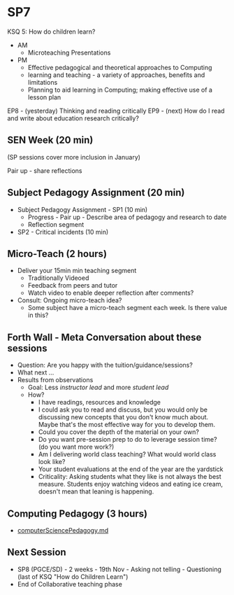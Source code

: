 SP7
===

KSQ 5: How do children learn?

* AM
    * Microteaching Presentations
* PM
    * Effective pedagogical and theoretical approaches to Computing
    * learning and teaching - a variety of approaches, benefits and limitations
    * Planning to aid learning in Computing; making effective use of a lesson plan

EP8 - (yesterday) Thinking and reading critically
EP9 - (next) How do I read and write about education research critically?

SEN Week (20 min)
--------

(SP sessions cover more inclusion in January)

Pair up - share reflections


Subject Pedagogy Assignment (20 min)
---------------------------

* Subject Pedagogy Assignment - SP1 (10 min)
    * Progress - Pair up - Describe area of pedagogy and research to date
    * Reflection segment
* SP2 - Critical incidents (10 min)


Micro-Teach (2 hours)
-----------

* Deliver your 15min min teaching segment
    * Traditionally Videoed
    * Feedback from peers and tutor
    * Watch video to enable deeper reflection after comments?
* Consult: Ongoing micro-teach idea?
    * Some subject have a micro-teach segment each week. Is there value in this?


Forth Wall - Meta Conversation about these sessions
---------------------------------------------------

* Question: Are you happy with the tuition/guidance/sessions?
* What next ...
* Results from observations
    * Goal: Less _instructor lead_ and more _student lead_
    * How?
        * I have readings, resources and knowledge
        * I could ask you to read and discuss, but you would only be discussing new concepts that you don't know much about. Maybe that's the most effective way for you to develop them.
        * Could you cover the depth of the material on your own?
        * Do you want pre-session prep to do to leverage session time? (do you want more work?)
        * Am I delivering world class teaching? What would world class look like?
        * Your student evaluations at the end of the year are the yardstick
        * Criticality: Asking students what they like is not always the best measure. Students enjoy watching videos and eating ice cream, doesn't mean that leaning is happening.


Computing Pedagogy (3 hours)
------------------

* [computerSciencePedagogy.md](./computerSciencePedagogy.md)


Next Session
------------

* SP8 (PGCE/SD) - 2 weeks - 19th Nov - Asking not telling - Questioning (last of KSQ "How do Children Learn")
* End of Collaborative teaching phase
